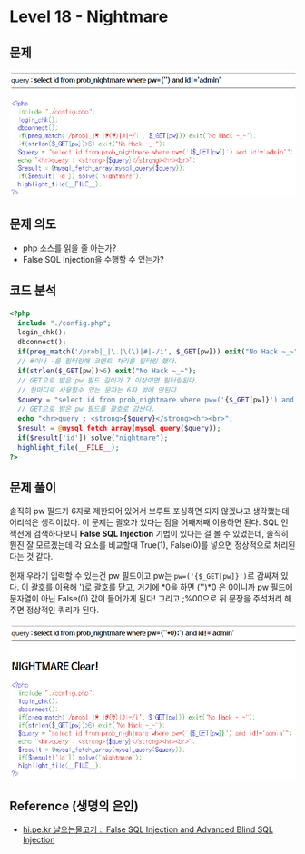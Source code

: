 # Level 18 - Nightmare

## 문제

![문제](screenshot/L18_Nightmare_prob.PNG)

## 문제 의도

- php 소스를 읽을 줄 아는가?
- False SQL Injection을 수행할 수 있는가?

## 코드 분석

```php
<?php
  include "./config.php";
  login_chk();
  dbconnect();
  if(preg_match('/prob|_|\.|\(\)|#|-/i', $_GET[pw])) exit("No Hack ~_~");
  // #이나 -를 필터링해 코멘트 처리를 필터링 했다.
  if(strlen($_GET[pw])>6) exit("No Hack ~_~");
  // GET으로 받은 pw 필드 길이가 7 이상이면 필터링된다.
  // 한마디로 사용할수 있는 문자는 6자 밖에 안된다.
  $query = "select id from prob_nightmare where pw=('{$_GET[pw]}') and id!='admin'";
  // GET으로 받은 pw 필드를 괄호로 감싼다.
  echo "<hr>query : <strong>{$query}</strong><hr><br>";
  $result = @mysql_fetch_array(mysql_query($query));
  if($result['id']) solve("nightmare");
  highlight_file(__FILE__);
?>
```

## 문제 풀이

솔직히 pw 필드가 6자로 제한되어 있어서 브루트 포싱하면 되지 않겠냐고 생각했는데 어리석은 생각이었다. 이 문제는 괄호가 있다는 점을 어째저째 이용하면 된다. SQL 인젝션에 검색하다보니 **False SQL Injection** 기법이 있다는 걸 볼 수 있었는데, 솔직히 뭔진 잘 모르겠는데 각 요소를 비교할때 True(1), False(0)를 넣으면 정상적으로 처리된다는 것 같다.

현재 우라기 입력할 수 있는건 pw 필드이고 pw는 `pw=('{$_GET[pw]}')`로 감싸져 있다. 이 괄호를 이용해 ')로 괄호를 닫고, 거기에 *0을 하면 ('')*0 은 0이니까 pw 필드에 문자열이 아닌 False(0) 값이 들어가게 된다! 그리고 ;%00으로 뒤 문장을 주석처리 해주면 정상적인 쿼리가 된다.

![solve](screenshot/L18_Nightmare_clear.PNG)

## Reference (생명의 은인)

- [hi.pe.kr 날으는물고기 :: False SQL Injection and Advanced Blind SQL Injection](http://blog.pages.kr/1237)
